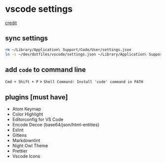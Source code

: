 # vscode settings

[credit](https://github.com/sapegin/dotfiles/blob/78b87e5/vscode/Readme.md)

## sync settings

```bash
rm ~/Library/Application\ Support/Code/User/settings.json
ln -s ~/dev/dotfiles/vscode/settings.json ~/Library/Application\ Support/Code/User/settings.json
```

## add `code` to command line

`Cmd + Shift + P` > `Shell Command: Install 'code' command in PATH`

## plugins [must have]

* Atom Keymap
* Color Highlight
* Editorconfig for VS Code
* Encode Decoe (base64/json/html-entities)
* Eslint
* Gitlens
* Markdownlint
* Night Owl Theme
* Prettier
* Vscode Icons

